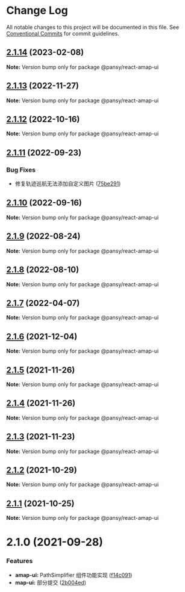 # Change Log

All notable changes to this project will be documented in this file.
See [Conventional Commits](https://conventionalcommits.org) for commit guidelines.

## [2.1.14](https://github.com/pansyjs/react-amap/compare/@pansy/react-amap-ui@2.1.13...@pansy/react-amap-ui@2.1.14) (2023-02-08)

**Note:** Version bump only for package @pansy/react-amap-ui





## [2.1.13](https://github.com/pansyjs/react-amap/compare/@pansy/react-amap-ui@2.1.12...@pansy/react-amap-ui@2.1.13) (2022-11-27)

**Note:** Version bump only for package @pansy/react-amap-ui





## [2.1.12](https://github.com/pansyjs/react-amap/compare/@pansy/react-amap-ui@2.1.11...@pansy/react-amap-ui@2.1.12) (2022-10-16)

**Note:** Version bump only for package @pansy/react-amap-ui





## [2.1.11](https://github.com/pansyjs/react-amap/compare/@pansy/react-amap-ui@2.1.10...@pansy/react-amap-ui@2.1.11) (2022-09-23)


### Bug Fixes

* 修复轨迹巡航无法添加自定义图片 ([75be291](https://github.com/pansyjs/react-amap/commit/75be29195a010e60f0b0ab528680f615ddfb43af))





## [2.1.10](https://github.com/pansyjs/react-amap/compare/@pansy/react-amap-ui@2.1.9...@pansy/react-amap-ui@2.1.10) (2022-09-16)

**Note:** Version bump only for package @pansy/react-amap-ui





## [2.1.9](https://github.com/pansyjs/react-amap/compare/@pansy/react-amap-ui@2.1.8...@pansy/react-amap-ui@2.1.9) (2022-08-24)

**Note:** Version bump only for package @pansy/react-amap-ui





## [2.1.8](https://github.com/pansyjs/react-amap/compare/@pansy/react-amap-ui@2.1.7...@pansy/react-amap-ui@2.1.8) (2022-08-10)

**Note:** Version bump only for package @pansy/react-amap-ui





## [2.1.7](https://github.com/pansyjs/react-amap/compare/@pansy/react-amap-ui@2.1.6...@pansy/react-amap-ui@2.1.7) (2022-04-07)

**Note:** Version bump only for package @pansy/react-amap-ui





## [2.1.6](https://github.com/pansyjs/react-amap/compare/@pansy/react-amap-ui@2.1.5...@pansy/react-amap-ui@2.1.6) (2021-12-04)

**Note:** Version bump only for package @pansy/react-amap-ui





## [2.1.5](https://github.com/pansyjs/react-amap/compare/@pansy/react-amap-ui@2.1.4...@pansy/react-amap-ui@2.1.5) (2021-11-26)

**Note:** Version bump only for package @pansy/react-amap-ui





## [2.1.4](https://github.com/pansyjs/react-amap/compare/@pansy/react-amap-ui@2.1.3...@pansy/react-amap-ui@2.1.4) (2021-11-26)

**Note:** Version bump only for package @pansy/react-amap-ui





## [2.1.3](https://github.com/pansyjs/react-amap/compare/@pansy/react-amap-ui@2.1.2...@pansy/react-amap-ui@2.1.3) (2021-11-23)

**Note:** Version bump only for package @pansy/react-amap-ui





## [2.1.2](https://github.com/pansyjs/react-amap/compare/@pansy/react-amap-ui@2.1.1...@pansy/react-amap-ui@2.1.2) (2021-10-29)

**Note:** Version bump only for package @pansy/react-amap-ui





## [2.1.1](https://github.com/pansyjs/react-amap/compare/@pansy/react-amap-ui@2.1.0...@pansy/react-amap-ui@2.1.1) (2021-10-25)

**Note:** Version bump only for package @pansy/react-amap-ui





# 2.1.0 (2021-09-28)


### Features

* **amap-ui:** PathSimplifier 组件功能实现 ([f14c091](https://github.com/pansyjs/react-amap/commit/f14c091ef12d8b716831d85569ddf6d62738718c))
* **map-ui:** 部分提交 ([2b004ed](https://github.com/pansyjs/react-amap/commit/2b004ed1cf5313860e663f57528e1a86dc77a245))

